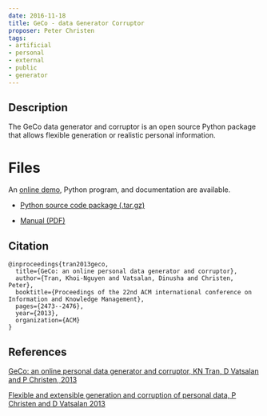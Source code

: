 ```yaml
---
date: 2016-11-18
title: GeCo - data Generator Corruptor
proposer: Peter Christen
tags:
- artificial
- personal
- external
- public
- generator
---
```


## Description

The GeCo data generator and corruptor is an open source Python package that allows flexible
generation or realistic personal information.

# Files

An [online demo](http://dmm.anu.edu.au/geco/), Python program, and documentation are available.

- [Python source code package (.tar.gz)](http://dmm.anu.edu.au/geco/geco-data-generator-corruptor.tar.gz)

- [Manual (PDF)](http://dmm.anu.edu.au/geco/flex-data-gen-manual.pdf)


## Citation

```
@inproceedings{tran2013geco,
  title={GeCo: an online personal data generator and corruptor},
  author={Tran, Khoi-Nguyen and Vatsalan, Dinusha and Christen, Peter},
  booktitle={Proceedings of the 22nd ACM international conference on Information and Knowledge Management},
  pages={2473--2476},
  year={2013},
  organization={ACM}
}
```

## References

[GeCo: an online personal data generator and corruptor, KN Tran, D Vatsalan and P Christen,
2013](http://dl.acm.org/citation.cfm?id=2508207)

[Flexible and extensible generation and corruption of personal data, P Christen and D Vatsalan
2013](http://dl.acm.org/citation.cfm?id=2507815&CFID=695793125&CFTOKEN=64343461)
